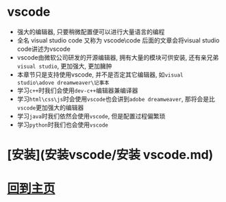 #  vscode
- 强大的编辑器, 只要稍微配置便可以进行大量语言的编程
- 全名 visual studio code 又称为 vscode\code 后面的文章会将visual studio code讲述为vscode
- vscode由微软公司研发的开源编辑器, 拥有大量的模块可供安装, 还有亲兄弟`visual studio`, 更加强大, 更加臃肿
- 本章节只是支持使用vscode, 并不是否定其它编辑器, 如`visual studio\adove dreamweaver\记事本`
- 学习`c++`时我们会使用`dev-c++`编辑器兼编译器
- 学习`html\css\js`时会使用`vscode`也会讲到`adobe dreamweaver`, 那将会是比`vscode`更加强大的编辑器
- 学习`java`时我们依然会使用`vscode`, 但是配置过程偏繁琐
- 学习`python`时我们也会使用`vscode`
# [安装](安装vscode/安装 vscode.md)
# [回到主页](.../okrcc.github.io/index.md)
